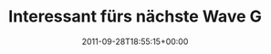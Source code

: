 ---
retweeted: false
source: <a href="http://itunes.apple.com/us/app/twitter/id409789998?mt=12" rel="nofollow">Twitter
  for Mac</a>
entities:
  hashtags: []
  symbols: []
  user_mentions: []
  urls:
  - url: http://t.co/Dbu8Xvr4
    expanded_url: http://www.golem.de/1109/86722.html
    display_url: golem.de/1109/86722.html
    indices:
    - '46'
    - '66'
display_text_range:
- '0'
- '66'
favorite_count: '0'
id_str: '119123018046910464'
truncated: false
retweet_count: '1'
id: '119123018046910464'
possibly_sensitive: false
created_at: Wed Sep 28 18:55:15 +0000 2011
favorited: false
full_text: 'Interessant fürs nächste Wave Gothic Treffen:'
lang: de
quote_url: http://www.golem.de/1109/86722.html
tags:
- pesos:twitter
date: '2011-09-28T18:55:15+00:00'
src: https://twitter.com/bascht/status/119123018046910464
original_url: https://twitter.com/bascht/status/119123018046910464
type: twitter_tweet
text: 'Interessant fürs nächste Wave Gothic Treffen:'
title: Interessant fürs nächste Wave G

---